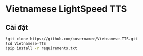 # Vietnamese LightSpeed TTS

## Cài đặt
```bash
!git clone https://github.com/<username>/Vietnamese-TTS.git
!cd Vietnamese-TTS
!pip install -r requirements.txt